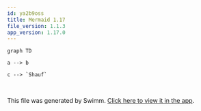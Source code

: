 ```yaml
---
id: ya2b9oss
title: Mermaid 1.17
file_version: 1.1.3
app_version: 1.17.0
---
```


<!--MERMAID {width:100}-->
```mermaid
graph TD

a --> b

c --> `Shauf`
```
<!--MCONTENT {content: "graph TD\n\na \\-\\-\\> b\n\nc \\-\\-\\> `Shauf`<swm-token data-swm-token=\":repositories/TreatmentRepository.cs:9:3:3:`        public Shauf`\"/>"} --->

<br/>

This file was generated by Swimm. [Click here to view it in the app](https://swimm-web-app.web.app/repos/Z2l0aHViJTNBJTNBY3NoYXJwLXNoYXVsLXRlc3QlM0ElM0Fzd2ltbWlv/docs/ya2b9oss).
